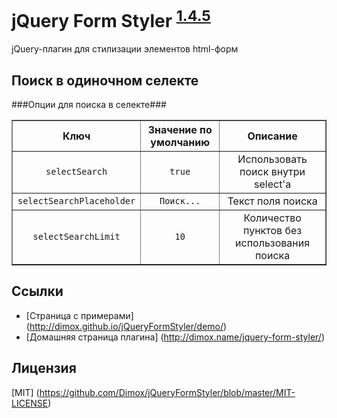 jQuery Form Styler <sup>[1.4.5](http://dimox.name/jquery-form-styler/#log)</sup>
==================
jQuery-плагин для стилизации элементов html-форм

Поиск в одиночном селекте
------
###Опции для поиска в селекте###

<table border="1" style="text-align: center">
	<tr>
		<th>Ключ</th>
		<th>Значение по умолчанию</th>
		<th>Описание</th>
	</tr>
	<tr>
		<td><code>selectSearch</code></td>
		<td><code>true</code></td>
		<td>Использовать поиск внутри select'а</td>
	</tr>
	<tr>
		<td><code>selectSearchPlaceholder</code></td>
		<td><code>Поиск...</code></td>
		<td>Текст поля поиска</td>
	</tr>
	<tr>
		<td><code>selectSearchLimit</code></td>
		<td><code>10</code></td>
		<td>Количество пунктов без использования поиска</td>
	</tr>
</table>

Ссылки
------

* [Страница с примерами] (http://dimox.github.io/jQueryFormStyler/demo/)
* [Домашняя страница плагина] (http://dimox.name/jquery-form-styler/)

Лицензия
------
[MIT] (https://github.com/Dimox/jQueryFormStyler/blob/master/MIT-LICENSE)